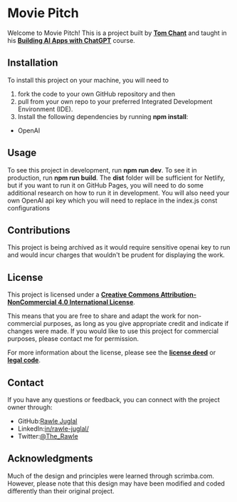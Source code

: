# Movie Pitch
Welcome to Movie Pitch! This is a project built by **[Tom Chant](https://twitter.com/tpchant)** and taught in his **[Building AI Apps with ChatGPT](https://scrimba.com/learn/buildaiapps/course-intro-co1ba4eccac7c70d3ba27a8e2)** course.

## Installation
To install this project on your machine, you will need to 
1. fork the code to your own GitHub repository and then 
2. pull from your own repo to your preferred Integrated Development Environment (IDE). 
3. Install the following dependencies by running **npm install**:

- OpenAI

## Usage
To see this project in development, run **npm run dev**. To see it in production, run **npm run build**. The **dist** folder will be sufficient for Netlify, but if you want to run it on GitHub Pages, you will need to do some additional research on how to run it in development. You will also need your own OpenAI api key which you will need to replace in the index.js const configurations 

## Contributions
This project is being archived as it would require sensitive openai key to run and would incur charges that wouldn't be prudent for displaying the work.

## License
This project is licensed under a **[Creative Commons Attribution-NonCommercial 4.0 International License](http://creativecommons.org/licenses/by-nc/4.0/)**.

This means that you are free to share and adapt the work for non-commercial purposes, as long as you give appropriate credit and indicate if changes were made. If you would like to use this project for commercial purposes, please contact me for permission.

For more information about the license, please see the **[license deed](https://creativecommons.org/licenses/by-nc/4.0/)** or **[legal code](https://creativecommons.org/licenses/by-nc/4.0/legalcode)**.

## Contact
If you have any questions or feedback, you can connect with the project owner through:

- GitHub:[Rawle Juglal](https://github.com/RawleJuglal)
- LinkedIn:[in/rawle-juglal/](https://www.linkedin.com/in/rawle-juglal/)
- Twitter:[@The_Rawle](https://twitter.com/The_Rawle)

## Acknowledgments
Much of the design and principles were learned through scrimba.com. However, please note that this design may have been modified and coded differently than their original project.
